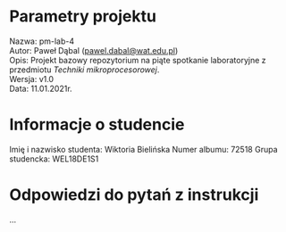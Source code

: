 # Parametry projektu

Nazwa: pm-lab-4  
Autor: Paweł Dąbal (pawel.dabal@wat.edu.pl)  
Opis: Projekt bazowy repozytorium na piąte spotkanie laboratoryjne z przedmiotu _Techniki mikroprocesorowej_.  
Wersja: v1.0  
Data: 11.01.2021r.

# Informacje o studencie

Imię i nazwisko studenta: Wiktoria Bielińska
Numer albumu: 72518
Grupa studencka: WEL18DE1S1

# Odpowiedzi do pytań z instrukcji
...

